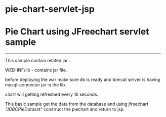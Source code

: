 # pie-chart-servlet-jsp

# Pie Chart using JFreechart servlet sample


<hr/>
This sample contain related jar .

WEB-INF/lib - contains jar file.


before deploying the war make sure db is ready and tomcat server is having mysql-connector jar in the lib.

chart will getting refreshed every 10 seconds.

This basic sample get the data from the database and using jfreechart <i>"JDBCPieDataset"</i> construct the piechart and return to jsp.


